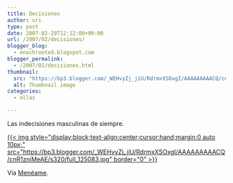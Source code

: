 ```yaml
---
title: Decisiones
author: uri
type: post
date: 2007-02-20T12:12:00+00:00
url: /2007/02/decisiones/
blogger_blog:
  - enochrooted.blogspot.com
blogger_permalink:
  - /2007/02/decisiones.html
thumbnail:
  src: "https://bp3.blogger.com/_WEHvyZj_jiU/RdrmxXSOxgI/AAAAAAAAACQ/cnR1zniMeAE/s320/full_125083.jpg"
  alt: Thumbnail image
categories:
  - ollas

---
```

Las indecisiones masculinas de siempre.

[{{< img style="display:block;text-align:center;cursor:hand;margin:0 auto 10px;" src="https://bp3.blogger.com/_WEHvyZj_jiU/RdrmxXSOxgI/AAAAAAAAACQ/cnR1zniMeAE/s320/full_125083.jpg" border="0" >}}][1]

Via <a href="https://meneame.net/story/cual-escogerias" target="_blank">Menéame</a>.

 [1]: https://bp3.blogger.com/_WEHvyZj_jiU/RdrmxXSOxgI/AAAAAAAAACQ/cnR1zniMeAE/s1600-h/full_125083.jpg